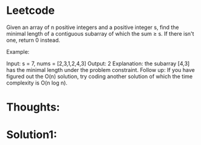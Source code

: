 # Leetcode

Given an array of n positive integers and a positive integer s, find the minimal length of a contiguous subarray of which the sum ≥ s. If there isn't one, return 0 instead.

Example: 

Input: s = 7, nums = [2,3,1,2,4,3]
Output: 2
Explanation: the subarray [4,3] has the minimal length under the problem constraint.
Follow up:
If you have figured out the O(n) solution, try coding another solution of which the time complexity is O(n log n). 

# Thoughts:


# Solution1:

